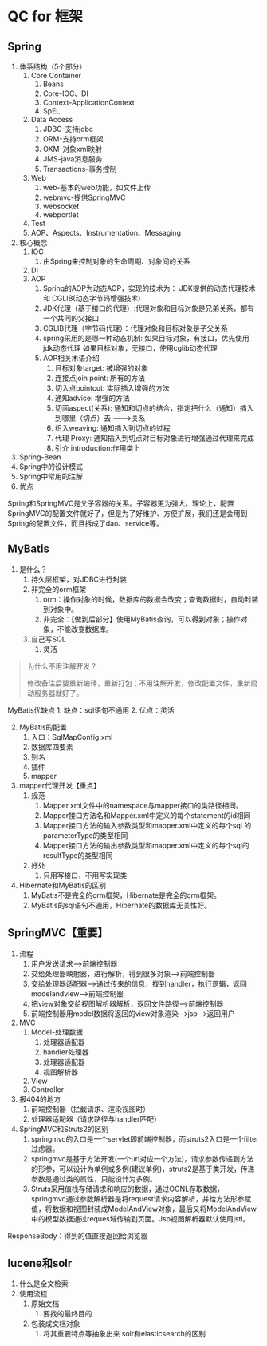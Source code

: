 # QC for 框架
## Spring
1. 体系结构（5个部分）
	1. Core Container
		1. Beans
		2. Core-IOC、DI
		3. Context-ApplicationContext
		4. SpEL
	2. Data Access
		1. JDBC-支持jdbc
		2. ORM-支持orm框架
		3. OXM-对象xml映射
		4. JMS-java消息服务
		5. Transactions-事务控制
	3. Web
		1. web-基本的web功能，如文件上传
		2. webmvc-提供SpringMVC
		3. websocket
		4. webportlet
	4. Test
	5. AOP、Aspects、Instrumentation、Messaging
2. 核心概念
	1. IOC
		1. 由Spring来控制对象的生命周期、对象间的关系
	2. DI
	3. AOP
		1. Spring的AOP为动态AOP，实现的技术为： JDK提供的动态代理技术 和 CGLIB(动态字节码增强技术)
		2. JDK代理（基于接口的代理）:代理对象和目标对象是兄弟关系，都有一个共同的父接口
		3. CGLIB代理（字节码代理）：代理对象和目标对象是子父关系
		4. spring采用的是哪一种动态机制:
				如果目标对象，有接口，优先使用jdk动态代理
				如果目标对象，无接口，使用cglib动态代理
		5. AOP相关术语介绍
			1. 目标对象target:   被增强的对象
			2. 连接点join point: 所有的方法
			3. 切入点pointcut:   实际插入增强的方法
			4. 通知advice:       增强的方法
			5. 切面aspect(关系): 通知和切点的结合，指定把什么（通知）插入到哪里（切点）去 --->关系
			6. 织入weaving:      通知插入到切点的过程
			7. 代理 Proxy:       通知插入到切点对目标对象进行增强通过代理来完成
			8. 引介 introduction:作用类上
3. Spring-Bean
3. Spring中的设计模式
4. Spring中常用的注解
4. 优点

Spring和SpringMVC是父子容器的关系。子容器更为强大。理论上，配置SpringMVC的配置文件就好了，但是为了好维护、方便扩展，我们还是会用到Spring的配置文件，而且拆成了dao、service等。

## MyBatis
1. 是什么？
	1. 持久层框架，对JDBC进行封装
	2. 非完全的orm框架
		1. orm：操作对象的时候，数据库的数据会改变；查询数据时，自动封装到对象中。
		2. 非完全：【做到后部分】使用MyBatis查询，可以得到对象；操作对象，不能改变数据库。
	3. 自己写SQL
		1. 灵活

> 为什么不用注解开发？
> 
> 修改备注后要重新编译，重新打包；不用注解开发，修改配置文件，重新启动服务器就好了。

MyBatis优缺点
	1. 缺点：sql语句不通用
	2. 优点：灵活

2. MyBatis的配置
	1. 入口：SqlMapConfig.xml
	2. 数据库四要素
	3. 别名
	4. 插件
	5. mapper
3. mapper代理开发【重点】
	1. 规范
		1. Mapper.xml文件中的namespace与mapper接口的类路径相同。
		2. Mapper接口方法名和Mapper.xml中定义的每个statement的id相同 
		3. Mapper接口方法的输入参数类型和mapper.xml中定义的每个sql 的parameterType的类型相同
		4. Mapper接口方法的输出参数类型和mapper.xml中定义的每个sql的resultType的类型相同
	2. 好处
		1. 只用写接口，不用写实现类
4. Hibernate和MyBatis的区别
	1. MyBatis不是完全的orm框架，Hibernate是完全的orm框架。
	2. MyBatis的sql语句不通用，Hibernate的数据库无关性好。

## SpringMVC【重要】
1. 流程
	1. 用户发送请求-->前端控制器
	2. 交给处理器映射器，进行解析，得到很多对象-->前端控制器
	3. 交给处理器适配器-->通过传来的信息，找到handler，执行逻辑，返回modelandview-->前端控制器
	4. 把view对象交给视图解析器解析，返回文件路径-->前端控制器
	5. 前端控制器用model数据将返回的view对象渲染-->jsp-->返回用户
2. MVC
	1. Model-处理数据
		1. 处理器适配器
		2. handler处理器
		3. 处理器适配器
		4. 视图解析器
	2. View
	3. Controller
3. 报404的地方
	1. 前端控制器（拦截请求、渲染视图时）
	2. 处理器适配器（请求路径与handler匹配）
4. SpringMVC和Struts2的区别
	1. springmvc的入口是一个servlet即前端控制器，而struts2入口是一个filter过虑器。
	2. springmvc是基于方法开发(一个url对应一个方法)，请求参数传递到方法的形参，可以设计为单例或多例(建议单例)，struts2是基于类开发，传递参数是通过类的属性，只能设计为多例。
	3. Struts采用值栈存储请求和响应的数据，通过OGNL存取数据， springmvc通过参数解析器是将request请求内容解析，并给方法形参赋值，将数据和视图封装成ModelAndView对象，最后又将ModelAndView中的模型数据通过reques域传输到页面。Jsp视图解析器默认使用jstl。

ResponseBody：得到的值直接返回给浏览器

## lucene和solr
1. 什么是全文检索
2. 使用流程
	1. 原始文档
		1. 要找的最终目的
	2. 包装成文档对象
		1. 将其重要特点等抽象出来
solr和elasticsearch的区别